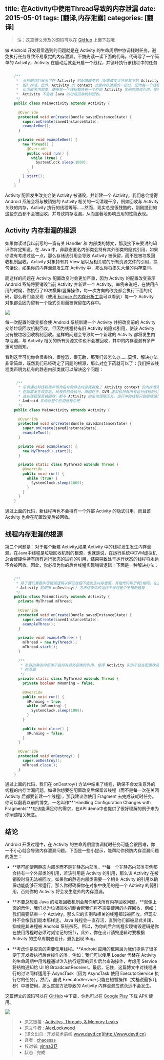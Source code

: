 
title: 在Activity中使用Thread导致的内存泄漏
date: 2015-05-01
tags: [翻译,内存泄露]
categories: [翻译]
---

> 注：这篇博文涉及的源码可以在 [GitHub](https://github.com/alexjlockwood/leaky-threads) 上面下载哦

做 Android 开发最常遇到的问题就是在 Activity 的生命周期中协调耗时任务，避免执行任务导致不易察觉的内存泄漏。不妨先读一读下面的代码，代码写了一个简单的 Activity，Activity 在启动后就会开启一个线程，并循环执行该线程中的任务
<!--more-->

```java

	/** 
	 *  示例向我们展示了在 Activity 的配置改变时（配置改变会导致其下的 Activity 实例被销
     *  毁）存活。此外，Activity 的 context 也是内存泄漏的一部分，因为每一个线程都被初始
     *  化为匿名内部类，使得每一个线程都持有一个外部 Activity 实例的隐式引用，使得
     *  Activity 不会被 Java 的垃圾回收机制回收。
     */  
	public class MainActivity extends Activity {
	
	  @Override
	  protected void onCreate(Bundle savedInstanceState) {
	    super.onCreate(savedInstanceState);
	    exampleOne();
	  }
	
	  private void exampleOne() {
	    new Thread() {
	      @Override
	      public void run() {
	        while (true) {
	          SystemClock.sleep(1000);
	        }
	      }
	    }.start();
	  }
	}
```

Activity 配置发生改变会使 Activity 被销毁，并新建一个 Activity，我们总会觉得 Android 系统会将与被销毁的 Activity 相关的一切清理干净，例如回收与 Activity 关联的内存，Activity 执行的线程等等……然而，现实总是很残酷的，刚刚提到的这些东西都不会被回收，并导致内存泄漏，从而显著地影响应用的性能表现。

## Activity 内存泄漏的根源 ##

如果你读过我以前写的一篇有关 Handler 和 内部类的博文，那我接下来要讲的知识你肯定知道。在 Java 中，非静态匿名内部类会持有其外部类的隐式引用，如果你没有考虑过这一点，那么存储该引用会导致 Activity 被保留，而不是被垃圾回收机制回收。Activity 对象持有其 View 层以及相关联的所有资源文件的引用，换句话说，如果你的内存泄漏发生在 Activity 中，那么你将损失大量的内存空间。

而这样的问题在 Activity 配置改变时会更加严重，因为 Activity 的配置改变表示 Android 系统将要销毁当前 Activity 并新建一个 Activity。举例来说吧，在使用应用的时候，你执行了10次横屏/竖屏操作，每一次方向的改变都会执行下面的代码，那么我们会发现（使用[ Eclipse 的内存分析工具](http://www.eclipse.org/mat/)可以看到）每一个 Activity 对象都会因为留有一个隐式引用而被保留在内存中。

![](http://www.androiddesignpatterns.com/assets/images/posts/2013/04/15/activity-leak.png)

每一次配置的改变都会使 Android 系统新建一个 Activity 并把改变前的 Activity 交给垃圾回收机制回收。但因为线程持有旧 Activity 的隐式引用，使该 Activity 没有被垃圾回收机制回收。这样的问题会导致每一个新建的 Activity 都将发生内存泄漏，与 Activity 相关的所有资源文件也不会被回收，其中的内存泄漏有多严重可想而知。

看到这里可能你会很害怕，很惶恐，很无助，那我们该怎么办……莫慌，解决办法非常简单，既然我们已经确定了问题的根源，那么对症下药就可以了：我们把该线程类声明为私有的静态内部类就可以解决这个问题：

```java

	 /**
      * 示例通过将线程类声明为私有的静态内部类避免了 Activity context 的内存泄漏问题，但
      * 在配置发生改变后，线程仍然会执行。原因在于，DVM 虚拟机持有所有运行线程的引用，无论
      * 这些线程是否被回收，都与 Activity 的生命周期无关。运行中的线程只会继续运行，直到
      * Android 系统将整个应用进程杀死
      */ 
	public class MainActivity extends Activity {
	
	  @Override
	  protected void onCreate(Bundle savedInstanceState) {
	    super.onCreate(savedInstanceState);
	    exampleTwo();
	  }
	
	  private void exampleTwo() {
	    new MyThread().start();
	  }
	
	  private static class MyThread extends Thread {
	    @Override
	    public void run() {
	      while (true) {
	        SystemClock.sleep(1000);
	      }
	    }
	  }
	}
```

通过上面的代码，新线程再也不会持有一个外部 Activity 的隐式引用，而且该 Activity 也会在配置改变后被回收。

## 线程内存泄漏的根源 ##

第二个问题是：对于每个新建 Activity,如果 Activity 中的线程发生发生内存泄漏。在Java中线程是垃圾回收机制的根源，也就是说，在运行系统中DVM虚拟机总会使硬件持有所有运行状态的进程的引用，结果导致处于运行状态的线程将永远不会被回收。因此，你必须为你的后台线程实现销毁逻辑！下面是一种解决办法：

```java

	/**
     * 除了我们需要实现销毁逻辑以保证线程不会发生内存泄漏，其他代码和示例2相同。在退出当前
     * Activity 前使用 onDestroy() 方法结束你的运行中线程是个不错的选择
	 */
	public class MainActivity extends Activity {
	  private MyThread mThread;
	
	  @Override
	  protected void onCreate(Bundle savedInstanceState) {
	    super.onCreate(savedInstanceState);
	    exampleThree();
	  }
	
	  private void exampleThree() {
	    mThread = new MyThread();
	    mThread.start();
	  }
	
      /**
	   * 私有的静态内部类不会持有其外部类的引用，使得 Activity 实例不会在配置改变时发生内
	   * 存泄漏
       */
	  private static class MyThread extends Thread {
	    private boolean mRunning = false;
	
	    @Override
	    public void run() {
	      mRunning = true;
	      while (mRunning) {
	        SystemClock.sleep(1000);
	      }
	    }
	
	    public void close() {
	      mRunning = false;
	    }
	  }
	
	  @Override
	  protected void onDestroy() {
	    super.onDestroy();
	    mThread.close();
	  }
	}
```

通过上面的代码，我们在 onDestroy() 方法中结束了线程，确保不会发生意外的线程的内存泄漏问题。如果你想要在配置改变后保留该线程（而不是每一次在关闭 Activity 后都要新建一个线程），那我建议你使用 Fragment 去完成该耗时任务。你可以翻我以前的博文，一名叫作**“Handling Configuration Changes with Fragments”**应该能满足你的需求，在API demo中也提供了很好理解的例子来为你阐述相关概念。

## 结论 ##

Android 开发过程中，在 Activity 的生命周期里协调耗时任务可能会很困难，你一不小心就会导致内存泄漏问题。下面是一些小提示，能帮助你预防内存泄漏问题的发生：

- **尽可能使用静态内部类而不是非静态内部类。**每一个非静态内部类实例都会持有一个外部类的引用，若该引用是 Activity 的引用，那么该 Activity 在被销毁时将无法被回收。如果你的静态内部类需要一个相关 Activity 的引用以确保功能能够正常运行，那么你得确保你在对象中使用的是一个 Activity 的弱引用，否则你的 Activity 将会发生意外的内存泄漏。

- **不要总想着 Java 的垃圾回收机制会帮你解决所有内存回收问题。**就像上面的示例，我们以为垃圾回收机制会帮我们将不需要使用的内存回收，例如：我们需要结束一个 Activity，那么它的实例和相关的线程都该被回收。但现实并不会像我们剧本那样走。Java 线程会一直存活，直到他们都被显式关闭，抑或是其进程被 Android 系统杀死。所以，为你的后台线程实现销毁逻辑是你在使用线程时必须时刻铭记的细节，此外，你在设计销毁逻辑时要根据 Activity 的生命周期去设计，避免出现 Bug。

- **考虑你是否真的需要使用线程。**Android 应用的框架层为我们提供了很多便于开发者执行后台操作的类。例如：我们可以使用 Loader 代替在 Activity 的生命周期中用线程通过注入执行短暂的异步后台查询操作，考虑用 Service 将结构通知给 UI 的 BroadcastReceiver。最后，记住，这篇博文中对线程进行的讨论同样适用于 AsyncTask（因为 AsyncTask 使用 ExecutorService 执行它的任务）。然而，虽说 ExecutorService 只能在短暂操作（文档说最多几秒）中被使用，那么这些方法导致的 Activity 内存泄漏应该永远不会发生。

这篇博文的源码可以在 [GitHub](https://github.com/alexjlockwood/leaky-threads) 中下载，你也可以在 [Google Play](https://play.google.com/store/apps/details?id=com.adp.leaky.threads) 下载 APK 使用。

![](http://www.androiddesignpatterns.com/assets/images/posts/2013/04/15/leaky-threads-screenshot.png)

> * 原文链接 : [Activitys, Threads, & Memory Leaks](http://www.androiddesignpatterns.com/2013/04/activitys-threads-memory-leaks.html)
> * 原文作者 : [AlexLockwood](https://google.com/+AlexLockwood)
> * [译文出自 :  开发技术前线 www.devtf.cn](http://www.devtf.cn)
> * 译者 : [chaossss](https://github.com/chaossss) 
> * 校对者: [yinna317](https://github.com/yinna317)  
> * 状态 :  完成
